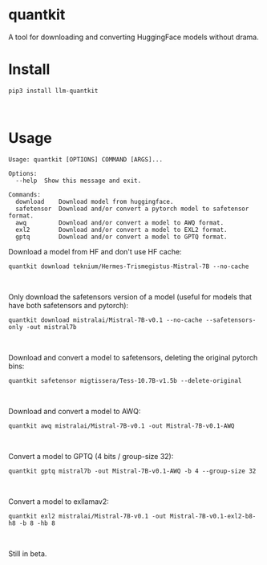 # quantkit

A tool for downloading and converting HuggingFace models without drama.

# Install
```
pip3 install llm-quantkit
```
<br/>

# Usage

```
Usage: quantkit [OPTIONS] COMMAND [ARGS]...

Options:
  --help  Show this message and exit.

Commands:
  download    Download model from huggingface.
  safetensor  Download and/or convert a pytorch model to safetensor format.
  awq         Download and/or convert a model to AWQ format.
  exl2        Download and/or convert a model to EXL2 format.
  gptq        Download and/or convert a model to GPTQ format.
```

Download a model from HF and don't use HF cache:
```
quantkit download teknium/Hermes-Trismegistus-Mistral-7B --no-cache
```
<br/>


Only download the safetensors version of a model (useful for models that have both safetensors and pytorch):
```
quantkit download mistralai/Mistral-7B-v0.1 --no-cache --safetensors-only -out mistral7b
```
<br/>


Download and convert a model to safetensors, deleting the original pytorch bins:
```
quantkit safetensor migtissera/Tess-10.7B-v1.5b --delete-original
```
<br/>


Download and convert a model to AWQ:
```
quantkit awq mistralai/Mistral-7B-v0.1 -out Mistral-7B-v0.1-AWQ
```
<br/>


Convert a model to GPTQ (4 bits / group-size 32):
```
quantkit gptq mistral7b -out Mistral-7B-v0.1-AWQ -b 4 --group-size 32
```
<br/>


Convert a model to exllamav2:
```
quantkit exl2 mistralai/Mistral-7B-v0.1 -out Mistral-7B-v0.1-exl2-b8-h8 -b 8 -hb 8
```
<br/>


Still in beta.
